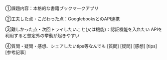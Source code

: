 ①課題内容：本格的な書籍ブックマークアプリ


②工夫した点・こだわった点：GooglebooksとのAPI連携


③難しかった点・次回トライしたいこと(又は機能)：認証機能を入れたい
APIを利用すると想定外の挙動が起きやすい


④質問・疑問・感想、シェアしたいtips等なんでも
[質問]
[疑問]
[感想]
[tips]
[参考記事]
